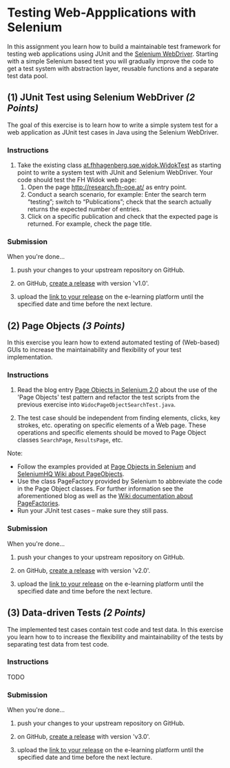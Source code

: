 # Testing Web-Appplications with Selenium

In this assignment you learn how to build a maintainable test framework for testing web applications using JUnit and the [Selenium WebDriver][SeleniumHQ WebDriver]. Starting with a simple Selenium based test you will gradually improve the code to get a test system with abstraction layer, reusable functions and a separate test data pool.

## (1) JUnit Test using Selenium WebDriver _(2 Points)_

The goal of this exercise is to learn how to write a simple system test for a web application as JUnit test cases in Java using the Selenium WebDriver.

### Instructions

1. Take the existing class [at.fhhagenberg.sqe.widok.WidokTest](src/test/java/at/fhhagenberg/sqe/widok/WidokTest.java) as starting point to write a system test with JUnit and Selenium WebDriver. Your code should test the FH Widok web page:
   1. Open the page http://research.fh-ooe.at/ as entry point.
   2. Conduct a search scenario, for example: Enter the search term “testing”; switch to “Publications”; check that the search actually returns the expected number of entries.
   3. Click on a specific publication and check that the expected page is returned. For example, check the page title.

### Submission

When you're done...

1. push your changes to your upstream repository on GitHub.

1. on GitHub, [create a release][GitHub creating releases] with version 'v1.0'.

1. upload the [link to your release][GitHub linking to releases] on the e-learning platform until the specified date and time before the next lecture.

## (2) Page Objects _(3 Points)_

In this exercise you learn how to extend automated testing of (Web-based) GUIs to increase the maintainability and flexibility of your test implementation.

### Instructions

1. Read the blog entry [Page Objects in Selenium 2.0][Page Objects in Selenium] about the use of the 'Page Objects' test pattern and refactor the test scripts from the previous exercise into `WidocPageObjectSearchTest.java`.

1. The test case should be independent from finding elements, clicks, key strokes, etc. operating on specific elements of a Web page. These operations and specific elements should be moved to Page Object classes `SearchPage`, `ResultsPage`, etc.

Note:
* Follow the examples provided at [Page Objects in Selenium] and [SeleniumHQ Wiki about PageObjects][SeleniumHQ Wiki PageObjects]. 
* Use the class PageFactory provided by Selenium to abbreviate the code in the Page Object classes. For further information see the aforementioned blog as well as the [Wiki documentation about PageFactories][SeleniumHQ Wiki PageFactory].
* Run your JUnit test cases – make sure they still pass.

### Submission

When you're done...

1. push your changes to your upstream repository on GitHub.

1. on GitHub, [create a release][GitHub creating releases] with version 'v2.0'.

1. upload the [link to your release][GitHub linking to releases] on the e-learning platform until the specified date and time before the next lecture.

## (3) Data-driven Tests _(2 Points)_

The implemented test cases contain test code and test data. In this exercise you learn how to to increase the flexibility and maintainability of the tests by separating test data from test code.

### Instructions

TODO

### Submission

When you're done...

1. push your changes to your upstream repository on GitHub.

1. on GitHub, [create a release][GitHub creating releases] with version 'v3.0'.

1. upload the [link to your release][GitHub linking to releases] on the e-learning platform until the specified date and time before the next lecture.

[GitHub creating releases]: https://help.github.com/articles/creating-releases/
[GitHub linking to releases]: https://help.github.com/articles/linking-to-releases/
[Page Objects in Selenium]: http://blog.activelylazy.co.uk/2011/07/09/page-objects-in-selenium-2-0/
[SeleniumHQ WebDriver]: https://www.seleniumhq.org/projects/webdriver/
[SeleniumHQ Wiki PageObjects]: https://github.com/SeleniumHQ/selenium/wiki/PageObjects
[SeleniumHQ Wiki PageFactory]: https://github.com/SeleniumHQ/selenium/wiki/PageFactory